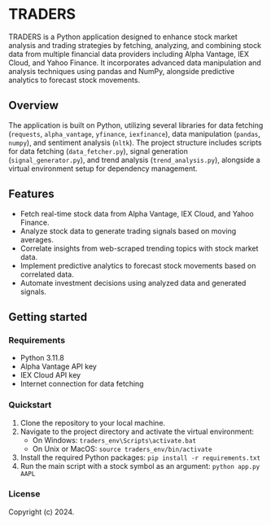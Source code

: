 # TRADERS

TRADERS is a Python application designed to enhance stock market analysis and trading strategies by fetching, analyzing, and combining stock data from multiple financial data providers including Alpha Vantage, IEX Cloud, and Yahoo Finance. It incorporates advanced data manipulation and analysis techniques using pandas and NumPy, alongside predictive analytics to forecast stock movements.

## Overview

The application is built on Python, utilizing several libraries for data fetching (`requests`, `alpha_vantage`, `yfinance`, `iexfinance`), data manipulation (`pandas`, `numpy`), and sentiment analysis (`nltk`). The project structure includes scripts for data fetching (`data_fetcher.py`), signal generation (`signal_generator.py`), and trend analysis (`trend_analysis.py`), alongside a virtual environment setup for dependency management.

## Features

- Fetch real-time stock data from Alpha Vantage, IEX Cloud, and Yahoo Finance.
- Analyze stock data to generate trading signals based on moving averages.
- Correlate insights from web-scraped trending topics with stock market data.
- Implement predictive analytics to forecast stock movements based on correlated data.
- Automate investment decisions using analyzed data and generated signals.

## Getting started

### Requirements

- Python 3.11.8
- Alpha Vantage API key
- IEX Cloud API key
- Internet connection for data fetching

### Quickstart

1. Clone the repository to your local machine.
2. Navigate to the project directory and activate the virtual environment:
   - On Windows: `traders_env\Scripts\activate.bat`
   - On Unix or MacOS: `source traders_env/bin/activate`
3. Install the required Python packages: `pip install -r requirements.txt`
4. Run the main script with a stock symbol as an argument: `python app.py AAPL`

### License

Copyright (c) 2024.